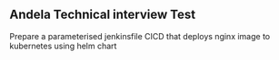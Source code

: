 
## Andela Technical interview Test

Prepare a parameterised jenkinsfile CICD that deploys nginx image to kubernetes using helm chart